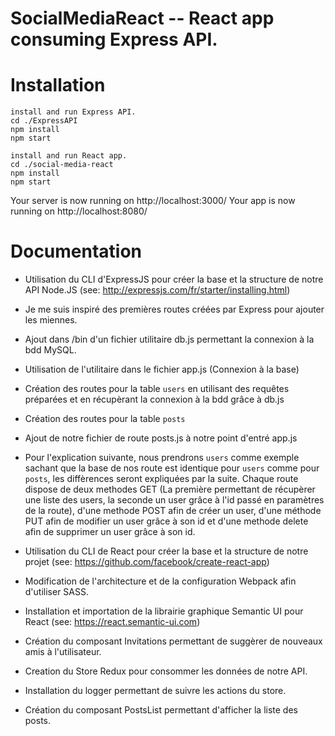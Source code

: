 SocialMediaReact -- React app consuming Express API.
=====================================

Installation
============

```
install and run Express API.
cd ./ExpressAPI
npm install
npm start
```
```
install and run React app.
cd ./social-media-react
npm install
npm start
```

Your server is now running on http://localhost:3000/
Your app is now running on http://localhost:8080/

Documentation
============

* Utilisation du CLI d'ExpressJS pour créer la base et la structure de notre API Node.JS (see: http://expressjs.com/fr/starter/installing.html)
* Je me suis inspiré des premières routes créées par Express pour ajouter les miennes.
* Ajout dans /bin d'un fichier utilitaire db.js permettant la connexion à la bdd MySQL.
* Utilisation de l'utilitaire dans le fichier app.js (Connexion à la base)
* Création des routes pour la table `users` en utilisant des requêtes préparées et en récupèrant la connexion à la bdd grâce à db.js
* Création des routes pour la table `posts`
* Ajout de notre fichier de route posts.js à notre point d'entré app.js
* Pour l'explication suivante, nous prendrons `users` comme exemple sachant que la base de nos route est identique pour `users` comme pour `posts`, les diffèrences seront expliquées par la suite. Chaque route dispose de deux methodes GET (La première permettant de récupèrer une liste des users, la seconde un user grâce à l'id passé en paramètres de la route), d'une methode POST afin de créer un user, d'une méthode PUT afin de modifier un user grâce à son id et d'une methode delete afin de supprimer un user grâce à son id.

* Utilisation du CLI de React pour créer la base et la structure de notre projet (see: https://github.com/facebook/create-react-app)
* Modification de l'architecture et de la configuration Webpack afin d'utiliser SASS.
* Installation et importation de la librairie graphique Semantic UI pour React (see: https://react.semantic-ui.com)

* Création du composant Invitations permettant de suggèrer de nouveaux amis à l'utilisateur.
* Creation du Store Redux pour consommer les données de notre API.
* Installation du logger permettant de suivre les actions du store.
* Création du composant PostsList permettant d'afficher la liste des posts.